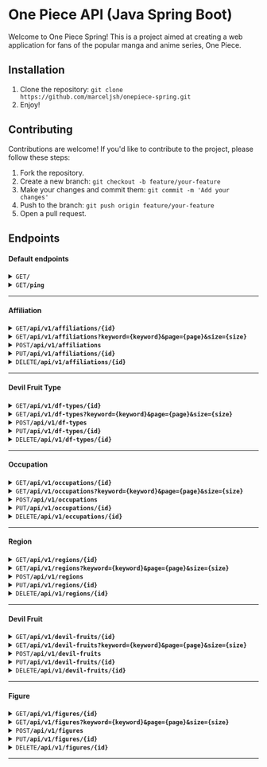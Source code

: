 # One Piece API (Java Spring Boot)

Welcome to One Piece Spring! This is a project aimed at creating a web application for fans of the popular manga and anime series, One Piece.

## Installation

1. Clone the repository: `git clone https://github.com/marceljsh/onepiece-spring.git`
2. Enjoy!

## Contributing

Contributions are welcome! If you'd like to contribute to the project, please follow these steps:

1. Fork the repository.
2. Create a new branch: `git checkout -b feature/your-feature`
3. Make your changes and commit them: `git commit -m 'Add your changes'`
4. Push to the branch: `git push origin feature/your-feature`
5. Open a pull request.

## Endpoints

#### Default endpoints

<details>
  <summary><code>GET</code><code><b>/</b></code></summary>

##### Parameters

> None

##### Responses

> | http code | content-type       | response                      |
> | --------- | ------------------ | ----------------------------- |
> | `200`     | `application/json` | `{"message":"one piece api"}` |

##### Example cURL

> ```javascript
>  curl -X POST -H "Content-Type: application/json" --data @post.json http://localhost:8080/
> ```

</details>

<details>
  <summary><code>GET</code><code><b>/ping</b></code></summary>

##### Parameters

> None

##### Responses

> | http code | content-type       | response                          |
> | --------- | ------------------ | --------------------------------- |
> | `200`     | `application/json` | `{"message":"host is reachable"}` |

##### Example cURL

> ```javascript
>  curl -X POST -H "Content-Type: application/json" --data @post.json http://localhost:8080/ping
> ```

</details>

---

#### Affiliation

<details>
  <summary><code>GET</code><code><b>/api/v1/affiliations/{id}</b></code></summary>

Gets a specific Affiliation by its ID

##### Parameters

> | name              | type     | data type    | description                         |
> | ----------------- | -------- | ------------ | ----------------------------------- |
> | `id`              | required | integer      | The specific affiliation numeric id |

##### Responses

> | http code | content-type               | response    |
> | --------- | -------------------------- | ----------- |
> | `200`     | `text/plain;charset=UTF-8` | JSON string |
> | `500`     | `application/json`         | JSON string |

##### Example cURL

> ```javascript
>  curl -X GET -H "Content-Type: application/json" http://localhost:8080/api/v1/3
> ```

</details>

<details>
  <summary><code>GET</code><code><b>/api/v1/affiliations?keyword={keyword}&page={page}&size={size}</b></code></summary>

Gets Affiliations where by default page is 1 and size is 10

##### Parameters

> None

##### Query Parameters

> | name              | type     | data type    | description                   |
> | ----------------- | -------- | ------------ | ----------------------------- |
> | `keyword`         | optional | string       | search keyword                |
> | `page`            | optional | integer      | page index                    |
> | `size`            | optional | string       | max number of items in a page |

##### Responses

> | http code | content-type               | response    |
> | --------- | -------------------------- | ----------- |
> | `200`     | `text/plain;charset=UTF-8` | JSON string |
> | `500`     | `text/plain;charset=UTF-8` | JSON string |

##### Example cURL

> ```javascript
>  curl -X GET -H "Content-Type: application/json" http://localhost:8080/api/v1/affiliations?keyword=pirates&page=2&size=5
> ```

</details>

<details>
  <summary><code>POST</code><code><b>/api/v1/affiliations</b></code></summary>

Creates a new Affiliation

##### Parameters

> None

##### Responses

> | http code | content-type               | response    |
> | --------- | -------------------------- | ----------- |
> | `200`     | `text/plain;charset=UTF-8` | JSON string |
> | `500`     | `text/plain;charset=UTF-8` | JSON string |

##### Example cURL

> ```javascript
>  curl -X POST -H "Content-Type: application/json" http://localhost:8080/api/v1/affiliations
> ```

</details>

<details>
  <summary><code>PUT</code><code><b>/api/v1/affiliations/{id}</b></code></summary>

Updates an existing Affiliation

##### Parameters

> None

##### Responses

> | http code | content-type               | response    |
> | --------- | -------------------------- | ----------- |
> | `200`     | `text/plain;charset=UTF-8` | JSON string |
> | `400`     | `text/plain;charset=UTF-8` | JSON string |
> | `500`     | `text/plain;charset=UTF-8` | JSON string |

##### Example cURL

> ```javascript
>  curl -X GET -H "Content-Type: application/json" http://localhost:8080/api/v1/affiliations/69
> ```

</details>

<details>
  <summary><code>DELETE</code><code><b>/api/v1/affiliations/{id}</b></code></summary>

Deletes an existing Affiliation 

##### Parameters

> None

##### Responses

> | http code | content-type               | response                                         |
> | --------- | -------------------------- | ------------------------------------------------ |
> | `200`     | `application/json`         | `{"message", "affiliation deleted successfully"}` |

##### Example cURL

> ```javascript
>  curl -X DELETE -H "Content-Type: application/json" http://localhost:8080/api/v1/affiliations/{id}
> ```

</details>

---

#### Devil Fruit Type

<details>
  <summary><code>GET</code><code><b>/api/v1/df-types/{id}</b></code></summary>

Gets a specific Devil Fruit Type by its ID

##### Parameters

> | name              | type     | data type    | description                              |
> | ----------------- | -------- | ------------ | ---------------------------------------- |
> | `id`              | required | integer      | The specific devil fruit type numeric id |

##### Responses

> | http code | content-type               | response    |
> | --------- | -------------------------- | ----------- |
> | `200`     | `text/plain;charset=UTF-8` | JSON string |
> | `500`     | `application/json`         | JSON string |

##### Example cURL

> ```javascript
>  curl -X GET -H "Content-Type: application/json" http://localhost:8080/api/v1/df-types/2
> ```

</details>

<details>
  <summary><code>GET</code><code><b>/api/v1/df-types?keyword={keyword}&page={page}&size={size}</b></code></summary>

Gets Devil Fruit Types where by default page is 1 and size is 10

##### Parameters

> None

##### Query Parameters

> | name              | type     | data type    | description                   |
> | ----------------- | -------- | ------------ | ----------------------------- |
> | `keyword`         | optional | string       | search keyword                |
> | `page`            | optional | integer      | page index                    |
> | `size`            | optional | string       | max number of items in a page |

##### Responses

> | http code | content-type               | response    |
> | --------- | -------------------------- | ----------- |
> | `200`     | `text/plain;charset=UTF-8` | JSON string |
> | `500`     | `text/plain;charset=UTF-8` | JSON string |

##### Example cURL

> ```javascript
>  curl -X GET -H "Content-Type: application/json" http://localhost:8080/api/v1/df-types?keyword=zoan&page=2&size=2
> ```

</details>

<details>
  <summary><code>POST</code><code><b>/api/v1/df-types</b></code></summary>

Creates a new Devil Fruit Type

##### Parameters

> None

##### Responses

> | http code | content-type               | response    |
> | --------- | -------------------------- | ----------- |
> | `200`     | `text/plain;charset=UTF-8` | JSON string |
> | `500`     | `text/plain;charset=UTF-8` | JSON string |

##### Example cURL

> ```javascript
>  curl -X POST -H "Content-Type: application/json" http://localhost:8080/api/v1/df-types
> ```

</details>

<details>
  <summary><code>PUT</code><code><b>/api/v1/df-types/{id}</b></code></summary>

Updates an existing Devil Fruit Type

##### Parameters

> None

##### Responses

> | http code | content-type               | response    |
> | --------- | -------------------------- | ----------- |
> | `200`     | `text/plain;charset=UTF-8` | JSON string |
> | `400`     | `text/plain;charset=UTF-8` | JSON string |
> | `500`     | `text/plain;charset=UTF-8` | JSON string |

##### Example cURL

> ```javascript
>  curl -X GET -H "Content-Type: application/json" http://localhost:8080/api/v1/df-types/69
> ```

</details>

<details>
  <summary><code>DELETE</code><code><b>/api/v1/df-types/{id}</b></code></summary>

Deletes an existing Devil Fruit Type

##### Parameters

> None

##### Responses

> | http code | content-type               | response                                              |
> | --------- | -------------------------- | ----------------------------------------------------- |
> | `200`     | `application/json`         | `{"message", "devil fruit type deleted successfully"}` |

##### Example cURL

> ```javascript
>  curl -X DELETE -H "Content-Type: application/json" http://localhost:8080/api/v1/df-types/{id}
> ```

</details>

---

#### Occupation

<details>
  <summary><code>GET</code><code><b>/api/v1/occupations/{id}</b></code></summary>

Gets a specific Occupation by its ID

##### Parameters

> | name              | type     | data type    | description                        |
> | ----------------- | -------- | ------------ | ---------------------------------- |
> | `id`              | required | integer      | The specific occupation numeric id |

##### Responses

> | http code | content-type               | response    |
> | --------- | -------------------------- | ----------- |
> | `200`     | `text/plain;charset=UTF-8` | JSON string |
> | `500`     | `application/json`         | JSON string |

##### Example cURL

> ```javascript
>  curl -X GET -H "Content-Type: application/json" http://localhost:8080/api/v1/occupations/2
> ```

</details>

<details>
  <summary><code>GET</code><code><b>/api/v1/occupations?keyword={keyword}&page={page}&size={size}</b></code></summary>

Gets Occupations where by default page is 1 and size is 10

##### Parameters

> None

##### Query Parameters

> | name              | type     | data type    | description                   |
> | ----------------- | -------- | ------------ | ----------------------------- |
> | `keyword`         | optional | string       | search keyword                |
> | `page`            | optional | integer      | page index                    |
> | `size`            | optional | string       | max number of items in a page |

##### Responses

> | http code | content-type               | response    |
> | --------- | -------------------------- | ----------- |
> | `200`     | `text/plain;charset=UTF-8` | JSON string |
> | `500`     | `text/plain;charset=UTF-8` | JSON string |

##### Example cURL

> ```javascript
>  curl -X GET -H "Content-Type: application/json" http://localhost:8080/api/v1/occupations?keyword=pirates&page=2&size=5
> ```

</details>

<details>
  <summary><code>POST</code><code><b>/api/v1/occupations</b></code></summary>

Creates a new Occupation

##### Parameters

> None

##### Responses

> | http code | content-type               | response    |
> | --------- | -------------------------- | ----------- |
> | `200`     | `text/plain;charset=UTF-8` | JSON string |
> | `500`     | `text/plain;charset=UTF-8` | JSON string |

##### Example cURL

> ```javascript
>  curl -X POST -H "Content-Type: application/json" http://localhost:8080/api/v1/occupations
> ```

</details>

<details>
  <summary><code>PUT</code><code><b>/api/v1/occupations/{id}</b></code></summary>

Updates an existing Occupation

##### Parameters

> None

##### Responses

> | http code | content-type               | response    |
> | --------- | -------------------------- | ----------- |
> | `200`     | `text/plain;charset=UTF-8` | JSON string |
> | `400`     | `text/plain;charset=UTF-8` | JSON string |
> | `500`     | `text/plain;charset=UTF-8` | JSON string |

##### Example cURL

> ```javascript
>  curl -X GET -H "Content-Type: application/json" http://localhost:8080/api/v1/occupations/69
> ```

</details>

<details>
  <summary><code>DELETE</code><code><b>/api/v1/occupations/{id}</b></code></summary>

Deletes an existing Occupation

##### Parameters

> None

##### Responses

> | http code | content-type               | response                                              |
> | --------- | -------------------------- | ----------------------------------------------------- |
> | `200`     | `application/json`         | `{"message", ""occupation deleted successfully"}` |

##### Example cURL

> ```javascript
>  curl -X DELETE -H "Content-Type: application/json" http://localhost:8080/api/v1/occupations/{id}
> ```

</details>

---

#### Region

<details>
  <summary><code>GET</code><code><b>/api/v1/regions/{id}</b></code></summary>

Gets a specific Region by its ID

##### Parameters

> | name              | type     | data type    | description                    |
> | ----------------- | -------- | ------------ | ------------------------------ |
> | `id`              | required | integer      | The specific region numeric id |

##### Responses

> | http code | content-type               | response    |
> | --------- | -------------------------- | ----------- |
> | `200`     | `text/plain;charset=UTF-8` | JSON string |
> | `500`     | `application/json`         | JSON string |

##### Example cURL

> ```javascript
>  curl -X GET -H "Content-Type: application/json" http://localhost:8080/api/v1/regions/2
> ```

</details>

<details>
  <summary><code>GET</code><code><b>/api/v1/regions?keyword={keyword}&page={page}&size={size}</b></code></summary>

Gets Regions where by default page is 1 and size is 10

##### Parameters

> None

##### Query Parameters

> | name              | type     | data type    | description                   |
> | ----------------- | -------- | ------------ | ----------------------------- |
> | `keyword`         | optional | string       | search keyword                |
> | `page`            | optional | integer      | page index                    |
> | `size`            | optional | string       | max number of items in a page |

##### Responses

> | http code | content-type               | response    |
> | --------- | -------------------------- | ----------- |
> | `200`     | `text/plain;charset=UTF-8` | JSON string |
> | `500`     | `text/plain;charset=UTF-8` | JSON string |

##### Example cURL

> ```javascript
>  curl -X GET -H "Content-Type: application/json" http://localhost:8080/api/v1/regions?keyword=pirates&page=2&size=5
> ```

</details>

<details>
  <summary><code>POST</code><code><b>/api/v1/regions</b></code></summary>

Creates a new Region

##### Parameters

> None

##### Responses

> | http code | content-type               | response    |
> | --------- | -------------------------- | ----------- |
> | `200`     | `text/plain;charset=UTF-8` | JSON string |
> | `500`     | `text/plain;charset=UTF-8` | JSON string |

##### Example cURL

> ```javascript
>  curl -X POST -H "Content-Type: application/json" http://localhost:8080/api/v1/regions
> ```

</details>

<details>
  <summary><code>PUT</code><code><b>/api/v1/regions/{id}</b></code></summary>

Updates an existing Region

##### Parameters

> None

##### Responses

> | http code | content-type               | response    |
> | --------- | -------------------------- | ----------- |
> | `200`     | `text/plain;charset=UTF-8` | JSON string |
> | `400`     | `text/plain;charset=UTF-8` | JSON string |
> | `500`     | `text/plain;charset=UTF-8` | JSON string |

##### Example cURL

> ```javascript
>  curl -X GET -H "Content-Type: application/json" http://localhost:8080/api/v1/regions/69
> ```

</details>

<details>
  <summary><code>DELETE</code><code><b>/api/v1/regions/{id}</b></code></summary>

Deletes an existing Region

##### Parameters

> None

##### Responses

> | http code | content-type               | response                                              |
> | --------- | -------------------------- | ----------------------------------------------------- |
> | `200`     | `application/json`         | `{"message", {"region deleted successfully"}` |

##### Example cURL

> ```javascript
>  curl -X DELETE -H "Content-Type: application/json" http://localhost:8080/api/v1/regions/{id}
> ```

</details>

---

#### Devil Fruit

<details>
  <summary><code>GET</code><code><b>/api/v1/devil-fruits/{id}</b></code></summary>

Gets a specific Devil Fruit by its ID

##### Parameters

> | name              | type     | data type    | description                         |
> | ----------------- | -------- | ------------ | ----------------------------------- |
> | `id`              | required | integer      | The specific devil fruit numeric id |

##### Responses

> | http code | content-type               | response    |
> | --------- | -------------------------- | ----------- |
> | `200`     | `text/plain;charset=UTF-8` | JSON string |
> | `500`     | `application/json`         | JSON string |

##### Example cURL

> ```javascript
>  curl -X GET -H "Content-Type: application/json" http://localhost:8080/api/v1/devil-fruits/2
> ```

</details>

<details>
  <summary><code>GET</code><code><b>/api/v1/devil-fruits?keyword={keyword}&page={page}&size={size}</b></code></summary>

Gets Devil Fruits where by default page is 1 and size is 10

##### Parameters

> None

##### Query Parameters

> | name              | type     | data type    | description                   |
> | ----------------- | -------- | ------------ | ----------------------------- |
> | `keyword`         | optional | string       | search keyword                |
> | `page`            | optional | integer      | page index                    |
> | `size`            | optional | string       | max number of items in a page |

##### Responses

> | http code | content-type               | response    |
> | --------- | -------------------------- | ----------- |
> | `200`     | `text/plain;charset=UTF-8` | JSON string |
> | `500`     | `text/plain;charset=UTF-8` | JSON string |

##### Example cURL

> ```javascript
>  curl -X GET -H "Content-Type: application/json" http://localhost:8080/api/v1/devil-fruits?keyword=pirates&page=2&size=5
> ```

</details>

<details>
  <summary><code>POST</code><code><b>/api/v1/devil-fruits</b></code></summary>

Creates a new Devil Fruit

##### Parameters

> None

##### Responses

> | http code | content-type               | response    |
> | --------- | -------------------------- | ----------- |
> | `200`     | `text/plain;charset=UTF-8` | JSON string |
> | `500`     | `text/plain;charset=UTF-8` | JSON string |

##### Example cURL

> ```javascript
>  curl -X POST -H "Content-Type: application/json" http://localhost:8080/api/v1/devil-fruits
> ```

</details>

<details>
  <summary><code>PUT</code><code><b>/api/v1/devil-fruits/{id}</b></code></summary>

Updates an existing Devil Fruit

##### Parameters

> None

##### Responses

> | http code | content-type               | response    |
> | --------- | -------------------------- | ----------- |
> | `200`     | `text/plain;charset=UTF-8` | JSON string |
> | `400`     | `text/plain;charset=UTF-8` | JSON string |
> | `500`     | `text/plain;charset=UTF-8` | JSON string |

##### Example cURL

> ```javascript
>  curl -X GET -H "Content-Type: application/json" http://localhost:8080/api/v1/devil-fruits/69
> ```

</details>

<details>
  <summary><code>DELETE</code><code><b>/api/v1/devil-fruits/{id}</b></code></summary>

Deletes an existing Devil Fruit

##### Parameters

> None

##### Responses

> | http code | content-type               | response                                              |
> | --------- | -------------------------- | ----------------------------------------------------- |
> | `200`     | `application/json`         | `{"message", {"devil fruit deleted successfully"}` |

##### Example cURL

> ```javascript
>  curl -X DELETE -H "Content-Type: application/json" http://localhost:8080/api/v1/devil-fruits/{id}
> ```

</details>

---

#### Figure

<details>
  <summary><code>GET</code><code><b>/api/v1/figures/{id}</b></code></summary>

Gets a specific Figure by its ID

##### Parameters

> | name              | type     | data type    | description                    |
> | ----------------- | -------- | ------------ | ------------------------------ |
> | `id`              | required | integer      | The specific figure numeric id |

##### Responses

> | http code | content-type               | response    |
> | --------- | -------------------------- | ----------- |
> | `200`     | `text/plain;charset=UTF-8` | JSON string |
> | `500`     | `application/json`         | JSON string |

##### Example cURL

> ```javascript
>  curl -X GET -H "Content-Type: application/json" http://localhost:8080/api/v1/figures/2
> ```

</details>

<details>
  <summary><code>GET</code><code><b>/api/v1/figures?keyword={keyword}&page={page}&size={size}</b></code></summary>

Gets Figures where by default page is 1 and size is 10

##### Parameters

> None

##### Query Parameters

> | name              | type     | data type    | description                   |
> | ----------------- | -------- | ------------ | ----------------------------- |
> | `keyword`         | optional | string       | search keyword                |
> | `page`            | optional | integer      | page index                    |
> | `size`            | optional | string       | max number of items in a page |

##### Responses

> | http code | content-type               | response    |
> | --------- | -------------------------- | ----------- |
> | `200`     | `text/plain;charset=UTF-8` | JSON string |
> | `500`     | `text/plain;charset=UTF-8` | JSON string |

##### Example cURL

> ```javascript
>  curl -X GET -H "Content-Type: application/json" http://localhost:8080/api/v1/figures?keyword=pirates&page=2&size=5
> ```

</details>

<details>
  <summary><code>POST</code><code><b>/api/v1/figures</b></code></summary>

Creates a new Figure

##### Parameters

> None

##### Responses

> | http code | content-type               | response    |
> | --------- | -------------------------- | ----------- |
> | `200`     | `text/plain;charset=UTF-8` | JSON string |
> | `500`     | `text/plain;charset=UTF-8` | JSON string |

##### Example cURL

> ```javascript
>  curl -X POST -H "Content-Type: application/json" http://localhost:8080/api/v1/figures
> ```

</details>

<details>
  <summary><code>PUT</code><code><b>/api/v1/figures/{id}</b></code></summary>

Updates an existing Figure

##### Parameters

> None

##### Responses

> | http code | content-type               | response    |
> | --------- | -------------------------- | ----------- |
> | `200`     | `text/plain;charset=UTF-8` | JSON string |
> | `400`     | `text/plain;charset=UTF-8` | JSON string |
> | `500`     | `text/plain;charset=UTF-8` | JSON string |

##### Example cURL

> ```javascript
>  curl -X GET -H "Content-Type: application/json" http://localhost:8080/api/v1/figures/69
> ```

</details>

<details>
  <summary><code>DELETE</code><code><b>/api/v1/figures/{id}</b></code></summary>

Deletes an existing Figure

##### Parameters

> None

##### Responses

> | http code | content-type               | response                                              |
> | --------- | -------------------------- | ----------------------------------------------------- |
> | `200`     | `application/json`         | `{"message", {"figure deleted successfully"}` |

##### Example cURL

> ```javascript
>  curl -X DELETE -H "Content-Type: application/json" http://localhost:8080/api/v1/figures/{id}
> ```

</details>

---
